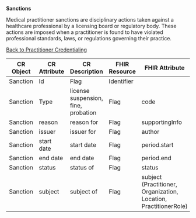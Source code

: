 **Sanctions**

Medical practitioner sanctions are disciplinary actions taken against a healthcare professional by a licensing board or regulatory body. These actions are imposed when a practitioner is found to have violated professional standards, laws, or regulations governing their practice.

[Back to Practitioner Credentialing](https://github.com/alpivonka/PractitionerCredentialing/blob/main/README.md)



| **CR Object** | **CR Attribute** | **CR Description**                  | **FHIR Resource** | **FHIR Attribute**                                               |
|------------------|------------------|-------------------------------------|-------------------|------------------------------------------------------------------|
| Sanction         | Id               | Flag                                | Identifier        |                                                                  |
| Sanction         | Type             | license suspension, fine, probation | Flag              | code                                                             |
| Sanction         | reason           | reason for                          | Flag              | supportingInfo                                                   |
| Sanction         | issuer           | issuer for                          | Flag              | author                                                           |
| Sanction         | start date       | start date                          | Flag              | period.start                                                     |
| Sanction         | end date         | end date                            | Flag              | period.end                                                       |
| Sanction         | status           | status of                           | Flag              | status                                                           |
| Sanction         | subject          | subject of                          | Flag              | subject (Practitioner, Organization, Location, PractitionerRole) |
